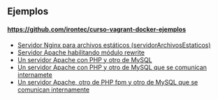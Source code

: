 ## Ejemplos

#### https://github.com/irontec/curso-vagrant-docker-ejemplos

- <a href="https://github.com/irontec/curso-vagrant-docker-ejemplos/tree/master/vagrant/01-nginx" target="_blank">Servidor Nginx para archivos estáticos (servidorArchivosEstaticos)</a>
- <a href="https://github.com/irontec/curso-vagrant-docker-ejemplos/tree/master/vagrant/02-phpapache-rewrite" target="_blank">Servidor Apache habilitando módulo rewrite</a>
- <a href="https://github.com/irontec/curso-vagrant-docker-ejemplos/tree/master/vagrant/03-phpapache-mysql" target="_blank">Un servidor Apache con PHP y otro de MySQL</a>
- <a href="https://github.com/irontec/curso-vagrant-docker-ejemplos/tree/master/vagrant/04-phpapache-mysql-network" target="_blank">Un servidor Apache con PHP y otro de MySQL que se comunican internamete</a>
- <a href="https://github.com/irontec/curso-vagrant-docker-ejemplos/tree/master/vagrant/05-apache-phpfpm-mysql" target="_blank">Un servidor Apache, otro de PHP fpm y otro de MySQL que se comunican internamente</a>

